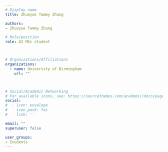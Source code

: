 ```yaml
---
# Display name
title: Zhuoyue Tammy Zhang

authors:
- Zhuoyue Tammy Zhang

# Role/position
role: AI MSc student



# Organizations/Affiliations
organizations:
  - name: University of Birmingham
    url: ""



# Social/Academic Networking
# For available icons, see: https://sourcethemes.com/academic/docs/page-builder/#icons
social:
#  - icon: envelope
#    icon_pack: fas
#    link: ''

email: ""
superuser: false

user_groups:
- Students
---
```

